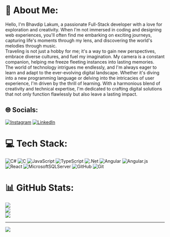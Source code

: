 # 💫 About Me:
Hello, I'm Bhavdip Lakum, a passionate Full-Stack developer with a love for exploration and creativity. When I'm not immersed in coding and designing web experiences, you'll often find me embarking on exciting journeys, capturing life's moments through my lens, and discovering the world's melodies through music. <br>Traveling is not just a hobby for me; it's a way to gain new perspectives, embrace diverse cultures, and fuel my imagination. My camera is a constant companion, helping me freeze fleeting instances into lasting memories.<br>The world of technology intrigues me endlessly, and I'm always eager to learn and adapt to the ever-evolving digital landscape. Whether it's diving into a new programming language or delving into the intricacies of user experience, I'm driven by the thrill of learning. With a harmonious blend of creativity and technical expertise, I'm dedicated to crafting digital solutions that not only function flawlessly but also leave a lasting impact.


## 🌐 Socials:
[![Instagram](https://img.shields.io/badge/Instagram-%23E4405F.svg?logo=Instagram&logoColor=white)](https://instagram.com/bhavdiip__) [![LinkedIn](https://img.shields.io/badge/LinkedIn-%230077B5.svg?logo=linkedin&logoColor=white)](https://linkedin.com/in/www.linkedin.com/in/bhavdiip-lakum) 

# 💻 Tech Stack:
![C#](https://img.shields.io/badge/c%23-%23239120.svg?style=for-the-badge&logo=csharp&logoColor=white) ![C](https://img.shields.io/badge/c-%2300599C.svg?style=for-the-badge&logo=c&logoColor=white) ![JavaScript](https://img.shields.io/badge/javascript-%23323330.svg?style=for-the-badge&logo=javascript&logoColor=%23F7DF1E) ![TypeScript](https://img.shields.io/badge/typescript-%23007ACC.svg?style=for-the-badge&logo=typescript&logoColor=white) ![.Net](https://img.shields.io/badge/.NET-5C2D91?style=for-the-badge&logo=.net&logoColor=white) ![Angular](https://img.shields.io/badge/angular-%23DD0031.svg?style=for-the-badge&logo=angular&logoColor=white) ![Angular.js](https://img.shields.io/badge/angular.js-%23E23237.svg?style=for-the-badge&logo=angularjs&logoColor=white) ![React](https://img.shields.io/badge/react-%2320232a.svg?style=for-the-badge&logo=react&logoColor=%2361DAFB) ![MicrosoftSQLServer](https://img.shields.io/badge/Microsoft%20SQL%20Server-CC2927?style=for-the-badge&logo=microsoft%20sql%20server&logoColor=white) ![GitHub](https://img.shields.io/badge/github-%23121011.svg?style=for-the-badge&logo=github&logoColor=white) ![Git](https://img.shields.io/badge/git-%23F05033.svg?style=for-the-badge&logo=git&logoColor=white)
# 📊 GitHub Stats:
![](https://github-readme-stats.vercel.app/api?username=BhavdipLakum&theme=dark&hide_border=false&include_all_commits=false&count_private=false)<br/>
![](https://github-readme-streak-stats.herokuapp.com/?user=BhavdipLakum&theme=dark&hide_border=false)<br/>
![](https://github-readme-stats.vercel.app/api/top-langs/?username=BhavdipLakum&theme=dark&hide_border=false&include_all_commits=false&count_private=false&layout=compact)

---
[![](https://visitcount.itsvg.in/api?id=BhavdipLakum&icon=0&color=0)](https://visitcount.itsvg.in)

<!-- Proudly created with GPRM ( https://gprm.itsvg.in ) -->
